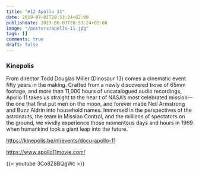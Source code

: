 ```yaml
---
title: "#12 Apollo 11"
date: 2019-07-01T20:53:24+02:00
publishdate: 2019-06-03T20:53:24+02:00
image: "/posters/apollo-11.jpg"
tags: []
comments: true
draft: false
---
```


### Kinepolis

From director Todd Douglas Miller (Dinosaur 13) comes a cinematic event
fifty years in the making.
Crafted from a newly discovered trove of 65mm
footage, and more than 11,000 hours of uncatalogued audio recordings,
Apollo 11 takes us straight to the hear t of NASA’s most celebrated
mission—the one that first put men on the moon, and forever made Neil
Armstrong and Buzz Aldrin into household names. Immersed in the perspectives
of the astronauts, the team in Mission Control, and the millions of
spectators on the ground, we vividly experience those momentous days
and hours in 1969 when humankind took a giant leap into the future.

<https://kinepolis.be/nl/events/docu-apollo-11>

<https://www.apollo11movie.com/>

{{< youtube 3Co8Z8BQgWc >}}
